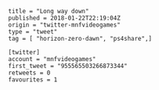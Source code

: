 ```
title = "Long way down"
published = 2018-01-22T22:19:04Z
origin = "twitter-mnfvideogames"
type = "tweet"
tag = [ "horizon-zero-dawn", "ps4share",]

[twitter]
account = "mnfvideogames"
first_tweet = "955565503266873344"
retweets = 0
favourites = 1
```

<p class='image'><img src='https://mnf.m17s.net/2018/01/22/DULZwcQXUAULkkE.jpg' alt=''></p>

